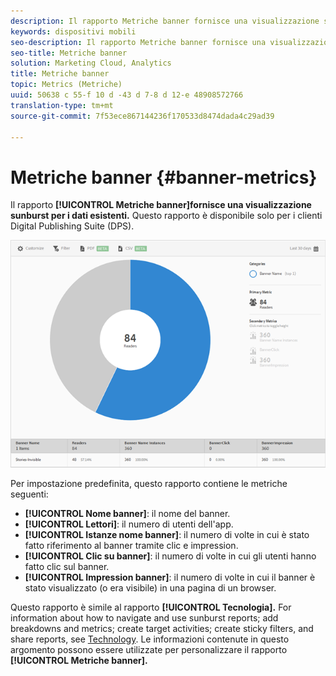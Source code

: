 ```yaml
---
description: Il rapporto Metriche banner fornisce una visualizzazione sunburst per i dati esistenti. Questo rapporto è disponibile solo per i clienti Digital Publishing Suite (DPS).
keywords: dispositivi mobili
seo-description: Il rapporto Metriche banner fornisce una visualizzazione sunburst per i dati esistenti. Questo rapporto è disponibile solo per i clienti Digital Publishing Suite (DPS).
seo-title: Metriche banner
solution: Marketing Cloud, Analytics
title: Metriche banner
topic: Metrics (Metriche)
uuid: 50638 c 55-f 10 d -43 d 7-8 d 12-e 48908572766
translation-type: tm+mt
source-git-commit: 7f53ece867144236f170533d8474dada4c29ad39

---
```



# Metriche banner {#banner-metrics}

Il rapporto **[!UICONTROL Metriche banner]fornisce una visualizzazione sunburst per i dati esistenti.** Questo rapporto è disponibile solo per i clienti Digital Publishing Suite (DPS).

![](assets/dps_banner_name.png)

Per impostazione predefinita, questo rapporto contiene le metriche seguenti:

* **[!UICONTROL Nome banner]**: il nome del banner.
* **[!UICONTROL Lettori]**: il numero di utenti dell'app.
* **[!UICONTROL Istanze nome banner]**: il numero di volte in cui è stato fatto riferimento al banner tramite clic e impression.
* **[!UICONTROL Clic su banner]**: il numero di volte in cui gli utenti hanno fatto clic sul banner.
* **[!UICONTROL Impression banner]**: il numero di volte in cui il banner è stato visualizzato (o era visibile) in una pagina di un browser.

Questo rapporto è simile al rapporto **[!UICONTROL Tecnologia].** For information about how to navigate and use sunburst reports; add breakdowns and metrics; create target activities; create sticky filters, and share reports, see [Technology](/help/using/usage/reports-technology.md). Le informazioni contenute in questo argomento possono essere utilizzate per personalizzare il rapporto **[!UICONTROL Metriche banner].**
